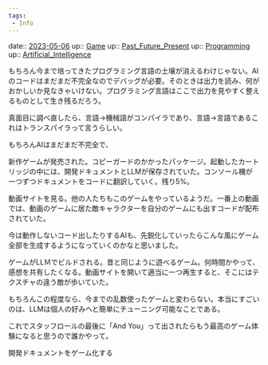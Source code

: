 ```yaml
---
tags:
 - Info
---
```


date:: [2023-05-06](/Daily_Note/2023-05-06.md)
up:: [Game](../Bar/Novel/Topics/Game.md)
up:: [Past_Future_Present](../Bar/Novel/Topics/Past_Future_Present.md)
up:: [Programming](../Bar/Program/Programming.md)
up:: [Artificial_Intelligence](../Bar/Novel/Topics/Artificial_Intelligence.md)

もちろん今まで培ってきたプログラミング言語の土壌が消えるわけじゃない。AIのコードはまだまだ不完全なのでデバッグが必要。そのときは出力を読み、何がおかしいか見なきゃいけない。プログラミング言語はここで出力を見やすく整えるものとして生き残るだろう。

真面目に調べ直したら、言語→機械語がコンパイラであり、言語→言語であるこれはトランスパイラって言うらしい。

もちろんAIはまだまだ不完全で、

新作ゲームが発売された。コピーガードのかかったパッケージ。起動したカートリッジの中には、開発ドキュメントとLLMが保存されていた。コンソール機が一つずつドキュメントをコードに翻訳していく。残り5%。

動画サイトを見る。他の人たちもこのゲームをやっているようだ。一番上の動画では、動画のゲームに居た敵キャラクターを自分のゲームにも出すコードが配布されていた。

今は動作しないコード出したりするAIも、先鋭化していったらこんな風にゲーム全部を生成するようになっていくのかなと思いました。

ゲームがLLＭでビルドされる。昔と同じように遊べるゲーム。何時間かやって、感想を共有したくなる。動画サイトを開いて適当に一つ再生すると、そこにはテクスチャの違う敵が歩いていた。

もちろんこの程度なら、今までの乱数使ったゲームと変わらない。本当にすごいのは、LLMは個人の好みへと簡単にチューニング可能なことである。

これでスタッフロールの最後に「And You」って出されたらもう最高のゲーム体験になると思うので誰かやって。


開発ドキュメントをゲーム化する